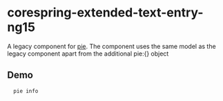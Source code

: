 # corespring-extended-text-entry-ng15

A legacy component for [pie](http://github.com/PieLabs/pie).
The component uses the same model as the legacy component apart from the additional pie:{} object

## Demo

 ```
   pie info  
 ```  
  

 
  

 
